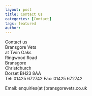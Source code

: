 ```yaml
---
layout: post
title: Contact Us
categories: [Contact]
tags: featured
author: 
---
```


Contact us  
Bransgore Vets  
at Twin Oaks  
Ringwood Road  
Bransgore  
Christchurch  
Dorset BH23 8AA  
Tel: 01425 672742 
Fax: 01425 672742

Email: enquiries(at )bransgorevets.co.uk
